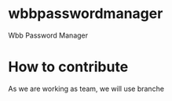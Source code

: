 # wbbpasswordmanager

Wbb Password Manager

# How to contribute

As we are working as team, we will use branche
